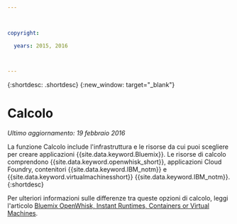 ```yaml
---

 

copyright:

  years: 2015, 2016

 

---
```


{:shortdesc: .shortdesc} 
{:new_window: target="_blank"}

# Calcolo
*Ultimo aggiornamento: 19 febbraio 2016* 

La funzione Calcolo include l'infrastruttura e le risorse da cui puoi scegliere per creare applicazioni {{site.data.keyword.Bluemix}}. Le risorse di calcolo comprendono {{site.data.keyword.openwhisk_short}}, applicazioni Cloud Foundry, contenitori {{site.data.keyword.IBM_notm}} e {{site.data.keyword.virtualmachinesshort}} {{site.data.keyword.IBM_notm}}.
{:shortdesc}

Per ulteriori informazioni sulle differenze tra queste opzioni di calcolo, leggi l'articolo [Bluemix OpenWhisk, Instant Runtimes, Containers or Virtual Machines](https://developer.ibm.com/bluemix/2015/08/05/bluemix-instant-runtimes-containers-or-virtual-machines/).
